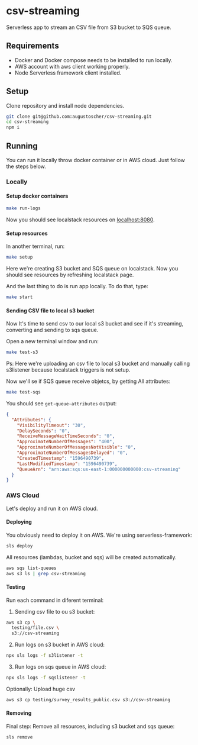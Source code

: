 # csv-streaming

Serverless app to stream an CSV file from S3 bucket to SQS queue.

## Requirements

- Docker and Docker compose needs to be installed to run locally.
- AWS account with aws client working properly.
- Node Serverless framework client installed.

## Setup

Clone repository and install node dependencies.

```bash
git clone git@github.com:augustoscher/csv-streaming.git
cd csv-streaming
npm i
```

## Running

You can run it locally throw docker container or in AWS cloud. Just follow the steps below.

### Locally

#### Setup docker containers

```bash
make run-logs
```

Now you should see localstack resources on [localhost:8080](http://localhost:8080/#!/infra).

#### Setup resources

In another terminal, run:

```bash
make setup
```

Here we're creating S3 bucket and SQS queue on localstack.
Now you should see resources by refreshing localstack page.

And the last thing to do is run app locally. To do that, type:

```bash
make start
```

#### Sending CSV file to local s3 bucket

Now It's time to send csv to our local s3 bucket and see if it's streaming, converting and sending to sqs queue.

Open a new terminal window and run:

```bash
make test-s3
```

Ps: Here we're uploading an csv file to local s3 bucket and manually calling s3listener because localstack triggers is not setup.

Now we'll se if SQS queue receive objetcs, by getting All attributes:

```bash
make test-sqs
```

You should see `get-queue-attributes` output:

```json
{
  "Attributes": {
    "VisibilityTimeout": "30",
    "DelaySeconds": "0",
    "ReceiveMessageWaitTimeSeconds": "0",
    "ApproximateNumberOfMessages": "400",
    "ApproximateNumberOfMessagesNotVisible": "0",
    "ApproximateNumberOfMessagesDelayed": "0",
    "CreatedTimestamp": "1596490739",
    "LastModifiedTimestamp": "1596490739",
    "QueueArn": "arn:aws:sqs:us-east-1:000000000000:csv-streaming"
  }
}
```

### AWS Cloud

Let's deploy and run it on AWS cloud.

#### Deploying

You obviously need to deploy it on AWS. We're using serverless-framework:

```bash
sls deploy
```

All resources (lambdas, bucket and sqs) will be created automatically.

```bash
aws sqs list-queues
aws s3 ls | grep csv-streaming
```

#### Testing

Run each command in diferent terminal:

1. Sending csv file to ou s3 bucket:

```bash
aws s3 cp \
  testing/file.csv \
  s3://csv-streaming
```

2. Run logs on s3 bucket in AWS cloud:

```bash
npx sls logs -f s3listener -t
```

3. Run logs on sqs queue in AWS cloud:

```bash
npx sls logs -f sqslistener -t
```

Optionally: Upload huge csv

```bash
aws s3 cp testing/survey_results_public.csv s3://csv-streaming
```


#### Removing

Final step: Remove all resources, including s3 bucket and sqs queue:

```bash
sls remove
```
